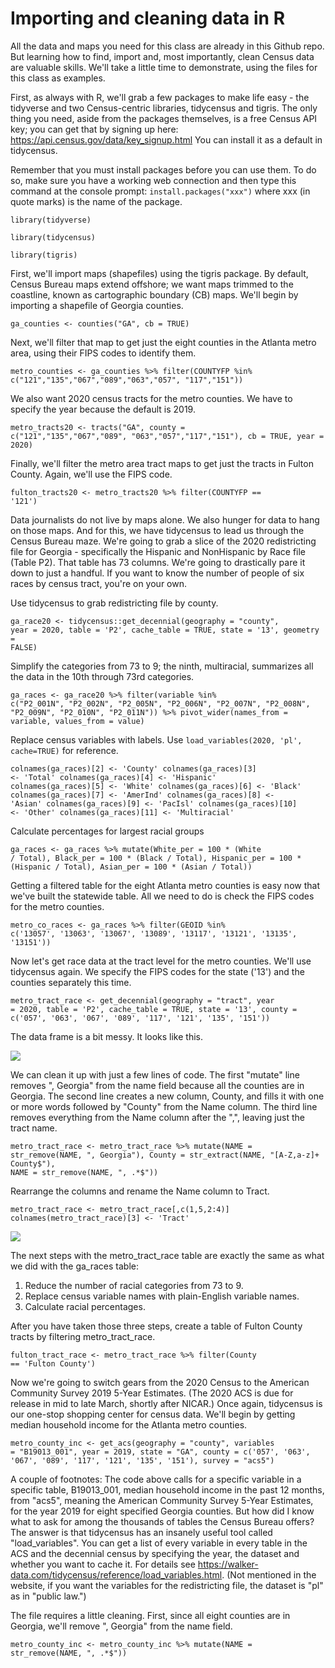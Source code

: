 # Importing and cleaning data in R

All the data and maps you need for this class are already in this Github repo. But learning how to find, import and, most importantly, clean Census data are valuable skills. We'll take a little time to demonstrate, using the files for this class as examples.

First, as always with R, we'll grab a few packages to make life easy - the tidyverse and two Census-centric libraries, tidycensus and tigris. The only thing you need, aside from the packages themselves, is a free Census API key; you can get that by signing up here: <https://api.census.gov/data/key_signup.html> You can install it as a default in tidycensus.

Remember that you must install packages before you can use them. To do so, make sure you have a working web connection and then type this command at the console prompt: <code>install.packages("xxx")</code> where xxx (in quote marks) is the name of the package.

<code>library(tidyverse)</code>

<code>library(tidycensus)</code>

<code>library(tigris)</code>

First, we'll import maps (shapefiles) using the tigris package. By default, Census Bureau maps extend offshore; we want maps trimmed to the coastline, known as cartographic boundary (CB) maps. We'll begin by importing a shapefile of Georgia counties.

<code>ga_counties <- counties("GA", cb = TRUE)</code>

Next, we'll filter that map to get just the eight counties in the Atlanta metro area, using their FIPS codes to identify them.

<code>metro_counties <- ga_counties %>% 
  filter(COUNTYFP %in% c("121","135","067","089","063","057",
  "117","151"))</code>

We also want 2020 census tracts for the metro counties. We have to specify the year because the default is 2019.

<code>metro_tracts20 <- tracts("GA", county = c("121","135","067","089",
                                          "063","057","117","151"), 
                        cb = TRUE, year = 2020)</code>

Finally, we'll filter the metro area tract maps to get just the tracts in Fulton County. Again, we'll use the FIPS code.

<code>fulton_tracts20 <- metro_tracts20 %>% 
  filter(COUNTYFP == '121')</code>

Data journalists do not live by maps alone. We also hunger for data to hang on those maps. And for this, we have tidycensus to lead us through the Census Bureau maze. We're going to grab a slice of the 2020 redistricting file for Georgia - specifically the Hispanic and NonHispanic by Race file (Table P2). That table has 73 columns. We're going to drastically pare it down to just a handful. If you want to know the number of people of six races by census tract, you're on your own.

Use tidycensus to grab redistricting file by county.
  
<code>ga_race20 <- tidycensus::get_decennial(geography = "county", 
                                       year = 2020,
                                       table = 'P2',
                                       cache_table = TRUE,
                                       state = '13',
                   geometry = FALSE)</code> 

Simplify the categories from 73 to 9; the ninth, multiracial, summarizes all the data in the 10th through 73rd categories.
  
<code>ga_races <- ga_race20 %>% 
  filter(variable %in% c("P2_001N", "P2_002N", "P2_005N", "P2_006N",
                         "P2_007N", "P2_008N", "P2_009N",
                          "P2_010N", "P2_011N")) %>% 
  pivot_wider(names_from = variable, values_from = value)</code>

Replace census variables with labels. Use `load_variables(2020, 'pl', cache=TRUE)` for reference.

<code>colnames(ga_races)[2] <- 'County'
colnames(ga_races)[3] <- 'Total'
colnames(ga_races)[4] <- 'Hispanic'
colnames(ga_races)[5] <- 'White'
colnames(ga_races)[6] <- 'Black'
colnames(ga_races)[7] <- 'AmerInd'
colnames(ga_races)[8] <- 'Asian'
colnames(ga_races)[9] <- 'PacIsl'
colnames(ga_races)[10] <- 'Other' 
                          colnames(ga_races)[11] <- 'Multiracial'</code>

Calculate percentages for largest racial groups
  
<code>ga_races <- ga_races %>% 
  mutate(White_per = 100 * (White / Total),
         Black_per = 100 * (Black / Total),
         Hispanic_per = 100 * (Hispanic / Total),
  Asian_per = 100 * (Asian / Total))</code>
         
Getting a filtered table for the eight Atlanta metro counties is easy now that we've built the statewide table. All we need to do is check the FIPS codes for the metro counties.

<code>metro_co_races <- ga_races %>% 
  filter(GEOID %in% c('13057', '13063', '13067', '13089', '13117',
  '13121', '13135', '13151'))</code>
                      
Now let's get race data at the tract level for the metro counties. We'll use tidycensus again. We specify the FIPS codes for the state ('13') and the counties separately this time.

<code>metro_tract_race <- get_decennial(geography = "tract", 
                                year = 2020,
                                table = 'P2',
                                cache_table = TRUE,
                                state = '13',
                                county = c('057', '063', 
                                           '067', '089', 
                                           '117',
                                           '121', '135', 
                          '151'))</code>
                                           
The data frame is a bit messy. It looks like this.

![](https://github.com/roncampbell/NICAR2022/blob/images/metro_tract_race.png)

We can clean it up with just a few lines of code. The first "mutate" line removes ", Georgia" from the name field because all the counties are in Georgia. The second line creates a new column, County, and fills it with one or more words followed by "County" from the Name column. The third line removes everything from the Name column after the ",", leaving just the tract name. 

<code>metro_tract_race <- metro_tract_race %>% 
  mutate(NAME = str_remove(NAME, ", Georgia"),
         County = str_extract(NAME, "[A-Z,a-z]+ County$"),
  NAME = str_remove(NAME, ", .*$"))</code>

Rearrange the columns and rename the Name column to Tract.
  
<code>metro_tract_race <- metro_tract_race[,c(1,5,2:4)]</code>
<code>colnames(metro_tract_race)[3] <- 'Tract'</code>

![](https://github.com/roncampbell/NICAR2022/blob/images/metro_tract_race2.png)

The next steps with the metro_tract_race table are exactly the same as what we did with the ga_races table:
  
  1) Reduce the number of racial categories from 73 to 9. 
  2) Replace census variable names with plain-English variable names.
  3) Calculate racial percentages.
  
After you have taken those three steps, create a table of Fulton County tracts by filtering metro_tract_race.
  
<code>fulton_tract_race <- metro_tract_race %>% 
  filter(County == 'Fulton County')</code>
  
Now we're going to switch gears from the 2020 Census to the American Community Survey 2019 5-Year Estimates. (The 2020 ACS is due for release in mid to late March, shortly after NICAR.) Once again, tidycensus is our one-stop shopping center for census data. We'll begin by getting median household income for the Atlanta metro counties.
  
<code>metro_county_inc <- get_acs(geography = "county",
                            variables = "B19013_001",
                            year = 2019,
                            state = "GA",
                            county = c('057', '063', '067', '089',
                                       '117', '121', '135', '151'),
                          survey = "acs5")</code>
  
A couple of footnotes: The code above calls for a specific variable in a specific table, B19013_001, median household income in the past 12 months, from "acs5", meaning the American Community Survey 5-Year Estimates, for the year 2019 for eight specified Georgia counties. But how did I know what to ask for among the thousands of tables the Census Bureau offers? The answer is that tidycensus has an insanely useful tool called "load_variables". You can get a list of every variable in every table in the ACS and the decennial census by specifying the year, the dataset and whether you want to cache it. For details see <https://walker-data.com/tidycensus/reference/load_variables.html>. (Not mentioned in the website, if you want the variables for the redistricting file, the dataset is "pl" as in "public law.")

The file requires a little cleaning. First, since all eight counties are in Georgia, we'll remove ", Georgia" from the name field.
  
<code>metro_county_inc <- metro_county_inc %>% 
  mutate(NAME = str_remove(NAME, ", .*$"))</code>
  

